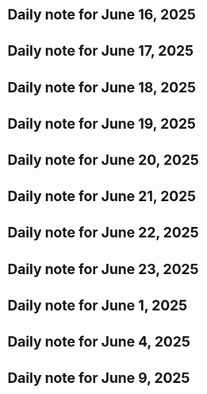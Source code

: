 # Daily note for June 16, 2025
# Daily note for June 17, 2025
# Daily note for June 18, 2025
# Daily note for June 19, 2025
# Daily note for June 20, 2025
# Daily note for June 21, 2025
# Daily note for June 22, 2025
# Daily note for June 23, 2025
# Daily note for June 1, 2025
# Daily note for June 4, 2025
# Daily note for June 9, 2025
